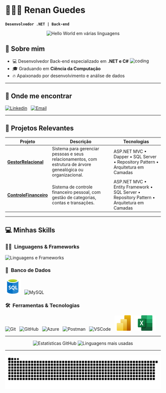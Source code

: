 # 👨🏽‍💻 Renan Guedes

**`Desenvolvedor .NET | Back-end`**

<p align="center">
  <img src="https://user-images.githubusercontent.com/74038190/226190894-18e959ba-d458-4a94-ac44-790190f2a947.gif" width="60%" alt="Hello World em várias linguagens" />
</p>

## 🧠 Sobre mim

<img align="right" alt="coding" src="https://user-images.githubusercontent.com/74038190/212749168-86d6c7ab-98da-409b-998f-c5b74721badd.gif" width="100"/>

- 💻 Desenvolvedor Back-end especializado em **.NET e C#**  
- 🎓 Graduando em **Ciência da Computação**  
- 🔥 Apaixonado por desenvolvimento e análise de dados

---

## 🔗 Onde me encontrar

[![Linkedin](https://skillicons.dev/icons?i=linkedin)](https://www.linkedin.com/in/renancguedes/)
<span>&nbsp;</span>
[![Email](https://skillicons.dev/icons?i=gmail)](mailto:renanguedesrdg@gmail.com)

---

## 🚀 Projetos Relevantes

| Projeto | Descrição | Tecnologias |
|---------|-----------|--------------|
| **[GestorRelacional](https://github.com/Renan-Guedes/GestorRelacional)** | Sistema para gerenciar pessoas e seus relacionamentos, com estrutura de árvore genealógica ou organizacional. | ASP.NET MVC • Dapper • SQL Server • Repository Pattern • Arquitetura em Camadas |
| **[ControleFinanceiro](https://github.com/Renan-Guedes/ControleFinanceiro)** | Sistema de controle financeiro pessoal, com gestão de categorias, contas e transações. | ASP.NET MVC • Entity Framework • SQL Server • Repository Pattern • Arquitetura em Camadas |

---

## 💻 Minhas Skills

### 🧑‍💻 &nbsp;Linguagens & Frameworks
![Linguagens e Frameworks](https://skillicons.dev/icons?i=cs,dotnet,html,css,js)

### 💾 &nbsp;Banco de Dados
<p align="left">
  <img src="https://github.com/Renan-Guedes/Files/blob/main/tools/sql.png" alt="SQL Server" style="width: 50px; height: 50px;"/>
  <span>&nbsp;</span>
  <img src="https://skillicons.dev/icons?i=mysql" alt="MySQL" />   
</p>

### 🛠️ &nbsp;Ferramentas & Tecnologias
<p align="left">
  <img src="https://skillicons.dev/icons?i=git" alt="Git" />
  <span>&nbsp;</span>
  <img src="https://skillicons.dev/icons?i=github" alt="GitHub" />
  <span>&nbsp;</span>
  <img src="https://skillicons.dev/icons?i=azure" alt="Azure" />
  <span>&nbsp;</span>
  <img src="https://skillicons.dev/icons?i=postman" alt="Postman" />
  <span>&nbsp;</span>
  <img src="https://skillicons.dev/icons?i=vscode" alt="VSCode" />
  <span>&nbsp;</span>
  <img src="https://github.com/Renan-Guedes/Files/blob/main/tools/power_bi.png" alt="Power BI" style="width: 60px; height: 50px;"/>
  <img src="https://github.com/Renan-Guedes/Files/blob/main/tools/excel.png" alt="Excel" style="width: 70px; height: 50px;"/>
</p>

---

<div align="center">
  <img src="https://github-readme-stats.vercel.app/api?username=Renan-Guedes&show_icons=true&include_all_commits=true&count_private=true&theme=merko&rank_icon=github&border_radius=10" height="150" alt="Estatísticas GitHub" />
  <img src="https://github-readme-stats.vercel.app/api/top-langs?username=Renan-Guedes&locale=pt-br&hide_title=false&layout=compact&card_width=320&langs_count=5&theme=merko&border_radius=10" height="150" alt="Linguagens mais usadas" />
</div>

---

<div align="center">
  <img src="https://raw.githubusercontent.com/Renan-Guedes/Renan-Guedes/output/github-contribution-grid.svg" alt="animation" />
</div>
